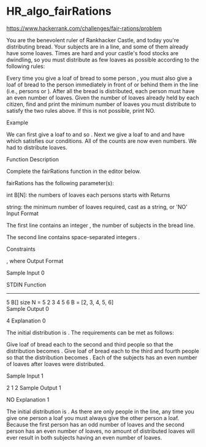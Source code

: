 # HR_algo_fairRations
https://www.hackerrank.com/challenges/fair-rations/problem


You are the benevolent ruler of Rankhacker Castle, and today you're distributing bread. Your subjects are in a line, and some of them already have some loaves. Times are hard and your castle's food stocks are dwindling, so you must distribute as few loaves as possible according to the following rules:

Every time you give a loaf of bread to some person , you must also give a loaf of bread to the person immediately in front of or behind them in the line (i.e., persons  or ).
After all the bread is distributed, each person must have an even number of loaves.
Given the number of loaves already held by each citizen, find and print the minimum number of loaves you must distribute to satisfy the two rules above. If this is not possible, print NO.

Example

We can first give a loaf to  and  so .
Next we give a loaf to  and  and have  which satisfies our conditions.
All of the counts are now even numbers. We had to distribute  loaves.

Function Description

Complete the fairRations function in the editor below.

fairRations has the following parameter(s):

int B[N]: the numbers of loaves each persons starts with
Returns

string: the minimum number of loaves required, cast as a string, or 'NO'
Input Format

The first line contains an integer , the number of subjects in the bread line.

The second line contains  space-separated integers .

Constraints

, where 
Output Format

Sample Input 0

STDIN       Function
-----       --------
5           B[] size N = 5
2 3 4 5 6   B = [2, 3, 4, 5, 6]   
Sample Output 0

4
Explanation 0

The initial distribution is . The requirements can be met as follows:

Give  loaf of bread each to the second and third people so that the distribution becomes .
Give  loaf of bread each to the third and fourth people so that the distribution becomes .
Each of the  subjects has an even number of loaves after  loaves were distributed.

Sample Input 1

2
1 2
Sample Output 1

NO
Explanation 1

The initial distribution is . As there are only  people in the line, any time you give one person a loaf you must always give the other person a loaf. Because the first person has an odd number of loaves and the second person has an even number of loaves, no amount of distributed loaves will ever result in both subjects having an even number of loaves.
